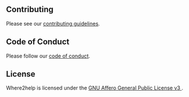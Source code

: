 ## Contributing

Please see our [contributing guidelines](CONTRIBUTING.md).

## Code of Conduct

Please follow our [code of conduct](code_of_conduct.md).

## License

Where2help is licensed under the [GNU Affero General Public License v3 ](LICENSE.md).
